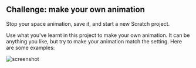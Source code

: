 ## Challenge: make your own animation

Stop your space animation, save it, and start a new Scratch project.

Use what you've learnt in this project to make your own animation. It can be anything you like, but try to make your animation match the setting. Here are some examples:

![screenshot](images/space-egs.png)

